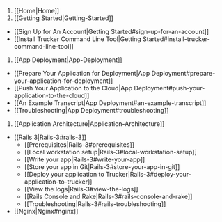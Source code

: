 1. [[Home|Home]]
1. [[Getting Started|Getting-Started]]
  * [[Sign Up for An Account|Getting Started#sign-up-for-an-account]]
  * [[Install Trucker Command Line Tool|Getting Started#install-trucker-command-line-tool]]
1. [[App Deployment|App-Deployment]]
  * [[Prepare Your Application for Deployment|App Deployment#prepare-your-application-for-deployment]]
  * [[Push Your Application to the Cloud|App Deployment#push-your-application-to-the-cloud]]
  * [[An Example Transcript|App Deployment#an-example-transcript]]
  * [[Troubleshooting|App Deployment#troubleshooting]]
1. [[Application Architecture|Application-Architecture]]
  * [[Rails 3|Rails-3#rails-3]]
    * [[Prerequisites|Rails-3#prerequisites]]
    * [[Local workstation setup|Rails-3#local-workstation-setup]]
    * [[Write your app|Rails-3#write-your-app]]
    * [[Store your app in Git|Rails-3#store-your-app-in-git]]
    * [[Deploy your application to Trucker|Rails-3#deploy-your-application-to-trucker]]
    * [[View the logs|Rails-3#view-the-logs]]
    * [[Rails Console and Rake|Rails-3#rails-console-and-rake]]
    * [[Troubleshooting|Rails-3#rails-troubleshooting]]
  * [[Nginx|Nginx#nginx]]